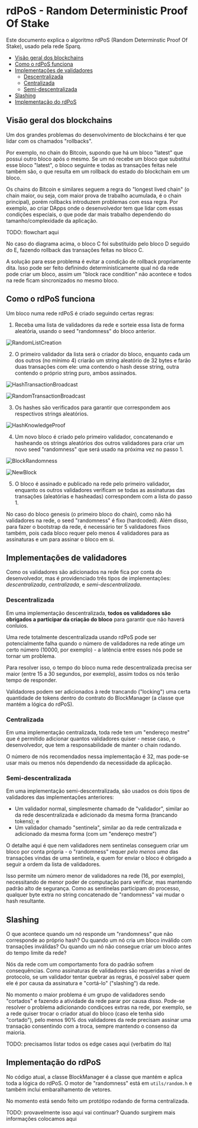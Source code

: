 # rdPoS - Random Deterministic Proof Of Stake

Este documento explica o algoritmo rdPoS (Random Determinstic Proof Of Stake), usado pela rede Sparq.

* [Visão geral dos blockchains](#visão-geral-dos-blockchains)
* [Como o rdPoS funciona](#como-o-rdpos-funciona)
* [Implementações de validadores](#implementações-de-validadores)
  * [Descentralizada](#descentralizada)
  * [Centralizada](#centralizada)
  * [Semi-descentralizada](#semi-descentralizada)
* [Slashing](#slashing)
* [Implementação do rdPoS](#implementação-do-rdpos)

## Visão geral dos blockchains

Um dos grandes problemas do desenvolvimento de blockchains é ter que lidar com os chamados "rollbacks".

Por exemplo, no chain do Bitcoin, supondo que há um bloco "latest" que possui outro bloco após o mesmo. Se um nó recebe um bloco que substitui esse bloco "latest", o bloco seguinte e todas as transações feitas nele também são, o que resulta em um rollback do estado do blockchain em um bloco.

Os chains do Bitcoin e similares seguem a regra do "longest lived chain" (o chain maior, ou seja, com maior prova de trabalho acumulada, é o chain principal), porém rollbacks introduzem problemas com essa regra. Por exemplo, ao criar DApps onde o desenvolvedor tem que lidar com essas condições especiais, o que pode dar mais trabalho dependendo do tamanho/complexidade da aplicação.

TODO: flowchart aqui

No caso do diagrama acima, o bloco C foi substituído pelo bloco D seguido do E, fazendo rollback das transações feitas no bloco C.

A solução para esse problema é evitar a condição de rollback propriamente dita. Isso pode ser feito definindo deterministicamente qual nó da rede pode criar um bloco, assim um "block race condition" não acontece e todos na rede ficam sincronizados no mesmo bloco.

## Como o rdPoS funciona

Um bloco numa rede rdPoS é criado seguindo certas regras:

1) Receba uma lista de validadores da rede e sorteie essa lista de forma aleatória, usando o seed "randomness" do bloco anterior.

![RandomListCreation](img/RandomListCreation.png)

2) O primeiro validador da lista será o criador do bloco, enquanto cada um dos outros (no mínimo 4) criarão um string aleatório de 32 bytes e farão duas transações com ele: uma contendo o hash desse string, outra contendo o próprio string puro, ambos assinados.

![HashTransactionBroadcast](img/HashTransactionBroadcast.png)

![RandomTransactionBroadcast](img/RandomTransactionBroadcast.png)

3) Os hashes são verificados para garantir que correspondem aos respectivos strings aleatórios.

![HashKnowledgeProof](img/HashKnowledgeProof.png)

4) Um novo bloco é criado pelo primeiro validador, concatenando e hasheando os strings aleatórios dos outros validadores para criar um novo seed "randomness" que será usado na próxima vez no passo 1.

![BlockRandomness](img/BlockRandomness.png)

![NewBlock](img/NewBlock.png)

5) O bloco é assinado e publicado na rede pelo primeiro validador, enquanto os outros validadores verificam se todas as assinaturas das transações (aleatórias e hasheadas) correspondem com a lista do passo 1.

No caso do bloco genesis (o primeiro bloco do chain), como não há validadores na rede, o seed "randomness" é fixo (hardcoded). Além disso, para fazer o bootstrap da rede, é necessário ter 5 validadores fixos também, pois cada bloco requer pelo menos 4 validadores para as assinaturas e um para assinar o bloco em si.

## Implementações de validadores

Como os validadores são adicionados na rede fica por conta do desenvolvedor, mas é providenciado três tipos de implementações: *descentralizada*, *centralizada*, e *semi-descentralizada*.

### Descentralizada

Em uma implementação descentralizada, **todos os validadores são obrigados a participar da criação do bloco** para garantir que não haverá conluios.

Uma rede totalmente descentralizada usando rdPoS pode ser potencialmente falha quando o número de validadores na rede atinge um certo número (10000, por exemplo) - a latência entre esses nós pode se tornar um problema.

Para resolver isso, o tempo do bloco numa rede descentralizada precisa ser maior (entre 15 a 30 segundos, por exemplo), assim todos os nós terão tempo de responder.

Validadores podem ser adicionados à rede trancando ("locking") uma certa quantidade de tokens dentro do contrato do BlockManager (a classe que mantém a lógica do rdPoS).

### Centralizada

Em uma implementação centralizada, toda rede tem um "endereço mestre" que é permitido adicionar quantos validadores quiser - nesse caso, o desenvolvedor, que tem a responsabilidade de manter o chain rodando.

O número de nós recomendados nessa implementação é 32, mas pode-se usar mais ou menos nós dependendo da necessidade da aplicação.

### Semi-descentralizada

Em uma implementação semi-descentralizada, são usados os dois tipos de validadores das implementações anteriores:

* Um validador normal, simplesmente chamado de "validador", similar ao da rede descentralizada e adicionado da mesma forma (trancando tokens); e
* Um validador chamado "sentinela", similar ao da rede centralizada e adicionado da mesma forma (com um "endereço mestre")

O detalhe aqui é que nem validadores nem sentinelas conseguem criar um bloco por conta própria - o "randomness" requer *pelo menos uma* das transações vindas de uma sentinela, e quem for enviar o bloco é obrigado a seguir a ordem da lista de validadores.

Isso permite um número menor de validadores na rede (16, por exemplo), necessitando de menor poder de computação para verificar, mas mantendo padrão alto de segurança. Como as sentinelas participam do processo, qualquer byte extra no string concatenado de "randomness" vai mudar o hash resultante.

## Slashing

O que acontece quando um nó responde um "randomness" que não corresponde ao próprio hash? Ou quando um nó cria um bloco inválido com transações inválidas? Ou quando um nó não consegue criar um bloco antes do tempo limite da rede?

Nós da rede com um comportamento fora do padrão sofrem consequências. Como assinaturas de validadores são requeridas a nível de protocolo, se um validador tentar quebrar as regras, é possível saber quem ele é por causa da assinatura e "cortá-lo" ("slashing") da rede.

No momento o maior problema é um grupo de validadores sendo "cortados" e fazendo a atividade da rede parar por causa disso. Pode-se resolver o problema adicionando condiçoes extras na rede, por exemplo, se a rede quiser trocar o criador atual do bloco (caso ele tenha sido "cortado"), pelo menos 90% dos validadores da rede precisam assinar uma transação consentindo com a troca, sempre mantendo o consenso da maioria.

TODO: precisamos listar todos os edge cases aqui (verbatim do Ita)

## Implementação do rdPoS

No código atual, a classe BlockManager é a classe que mantém e aplica toda a lógica do rdPoS. O motor de "randomness" está em `utils/random.h` e também inclui embaralhamento de vetores.

No momento está sendo feito um protótipo rodando de forma centralizada.

TODO: provavelmente isso aqui vai continuar? Quando surgirem mais informações colocamos aqui

